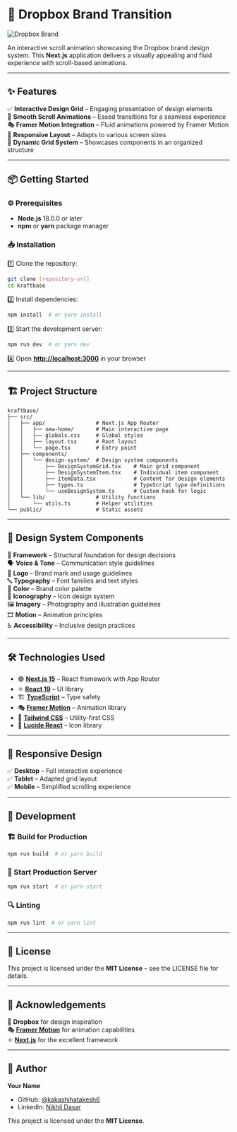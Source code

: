 # 🚀 Dropbox Brand Transition

![Dropbox Brand](https://placehold.co/600x400/0061FF/white?text=Dropbox+Brand+Transition)

An interactive scroll animation showcasing the Dropbox brand design system. This **Next.js** application delivers a visually appealing and fluid experience with scroll-based animations.

---

## ✨ Features

✅ **Interactive Design Grid** – Engaging presentation of design elements  
🎢 **Smooth Scroll Animations** – Eased transitions for a seamless experience  
🎭 **Framer Motion Integration** – Fluid animations powered by Framer Motion  
📱 **Responsive Layout** – Adapts to various screen sizes  
🧩 **Dynamic Grid System** – Showcases components in an organized structure  

---

## 📦 Getting Started

### ⚙️ Prerequisites

- **Node.js** 18.0.0 or later
- **npm** or **yarn** package manager

### 📥 Installation

1️⃣ Clone the repository:
```bash
git clone [repository-url]
cd kraftbase
```

2️⃣ Install dependencies:
```bash
npm install  # or yarn install
```

3️⃣ Start the development server:
```bash
npm run dev  # or yarn dev
```

4️⃣ Open **[http://localhost:3000](http://localhost:3000)** in your browser

---

## 🏗️ Project Structure

```
kraftbase/
├── src/
│   ├── app/                # Next.js App Router 
│   │   ├── new-home/       # Main interactive page
│   │   ├── globals.css     # Global styles
│   │   ├── layout.tsx      # Root layout
│   │   └── page.tsx        # Entry point
│   ├── components/
│   │   └── design-system/  # Design system components
│   │       ├── DesignSystemGrid.tsx    # Main grid component
│   │       ├── DesignSystemItem.tsx    # Individual item component
│   │       ├── itemData.tsx            # Content for design elements
│   │       ├── types.ts                # TypeScript type definitions
│   │       └── useDesignSystem.ts      # Custom hook for logic
│   └── lib/                # Utility functions
│       └── utils.ts        # Helper utilities
└── public/                 # Static assets
```

---

## 🎨 Design System Components

🔹 **Framework** – Structural foundation for design decisions  
🗣️ **Voice & Tone** – Communication style guidelines  
🔖 **Logo** – Brand mark and usage guidelines  
🔤 **Typography** – Font families and text styles  
🎨 **Color** – Brand color palette  
🔲 **Iconography** – Icon design system  
🖼️ **Imagery** – Photography and illustration guidelines  
🎞️ **Motion** – Animation principles  
♿ **Accessibility** – Inclusive design practices  

---

## 🛠️ Technologies Used

- 🟢 **[Next.js 15](https://nextjs.org/)** – React framework with App Router
- ⚛️ **[React 19](https://react.dev/)** – UI library
- 🏗 **[TypeScript](https://www.typescriptlang.org/)** – Type safety
- 🎭 **[Framer Motion](https://www.framer.com/motion/)** – Animation library
- 🎨 **[Tailwind CSS](https://tailwindcss.com/)** – Utility-first CSS
- 🔗 **[Lucide React](https://lucide.dev/)** – Icon library

---

## 📱 Responsive Design

✅ **Desktop** – Full interactive experience  
✅ **Tablet** – Adapted grid layout  
✅ **Mobile** – Simplified scrolling experience  

---

## 🧪 Development

### 🏗 Build for Production
```bash
npm run build  # or yarn build
```

### 🚀 Start Production Server
```bash
npm run start  # or yarn start
```

### 🔍 Linting
```bash
npm run lint  # or yarn lint
```

---

## 📄 License

This project is licensed under the **MIT License** – see the LICENSE file for details.

---

## 🙏 Acknowledgements

💙 **Dropbox** for design inspiration  
🎭 **[Framer Motion](https://www.framer.com/motion/)** for animation capabilities  
⚛️ **[Next.js](https://nextjs.org/)** for the excellent framework  

---

## 👤 Author

**Your Name**  
- GitHub: [@kakashihatakesh6](https://github.com/kakashihatakesh6)  
- LinkedIn: [Nikhil Dasar](https://www.linkedin.com/in/nikhildasar/)  

This project is licensed under the **MIT License**.

